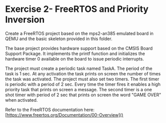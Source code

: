 # Exercise 2- FreeRTOS and Priority Inversion

Create a FreeRTOS project based on the mps2-an385 emulated board in QEMU and the basic skeleton provided in this folder.

The base project provides hardware support based on the CMSIS Board Support Package. It implements the printf function and initializes the hardware timer 0 available on the board to issue periodic interrupts.

The project must create a periodic task named TaskA. The period of the task is 1 sec. At any activation the task prints on screen the number of times the task was activated.
The project must also set two timers.
The first timer is periodic with a period of 2 sec. Every time the timer fires it enables a high priority task that prints on screen a message.
The second timer is a one shot timer with period of 2 sec that prints on screen the word "GAME OVER" when activated.

Refer to the FreeRTOS documentation here: [https://www.freertos.org/Documentation/00-Overview]()








